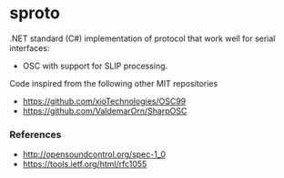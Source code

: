 # sproto

.NET standard (C#) implementation of protocol that work well for serial interfaces:

* OSC with support for SLIP processing.

Code inspired from the following other MIT repositories

* https://github.com/xioTechnologies/OSC99
* https://github.com/ValdemarOrn/SharpOSC

### References

* http://opensoundcontrol.org/spec-1_0
* https://tools.ietf.org/html/rfc1055
